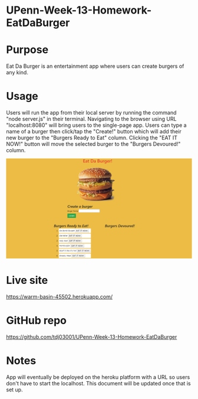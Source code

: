 # UPenn-Week-13-Homework-EatDaBurger

# Purpose

Eat Da Burger is an entertainment app where users can create burgers of any kind.

# Usage

Users will run the app from their local server by running the command "node server.js" in their terminal. Navigating to the browser using URL "localhost:8080" will bring users to the single-page app. Users can type a name of a burger then click/tap the "Create!" button which will add their new burger to the "Burgers Ready to Eat" column. Clicking the "EAT IT NOW!" button will move the selected burger to the "Burgers Devoured!" column.

![Screenshot of the app](public/assets/img/EatDaBurgerScreenshot.png)

# Live site
https://warm-basin-45502.herokuapp.com/

# GitHub repo
https://github.com/tdj03001/UPenn-Week-13-Homework-EatDaBurger

# Notes
App will eventually be deployed on the heroku platform with a URL so users don't have to start the localhost. This document will be updated once that is set up.
